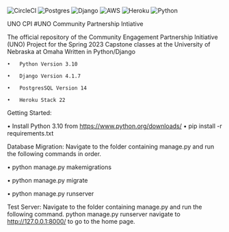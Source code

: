 ![CircleCI](https://img.shields.io/badge/circle%20ci-%23161616.svg?style=for-the-badge&logo=circleci&logoColor=white)   ![Postgres](https://img.shields.io/badge/postgres-%23316192.svg?style=for-the-badge&logo=postgresql&logoColor=white)    ![Django](https://img.shields.io/badge/django-%23092E20.svg?style=for-the-badge&logo=django&logoColor=white)    ![AWS](https://img.shields.io/badge/AWS-%23FF9900.svg?style=for-the-badge&logo=amazon-aws&logoColor=white)  ![Heroku](https://img.shields.io/badge/heroku-%23430098.svg?style=for-the-badge&logo=heroku&logoColor=white)    ![Python](https://img.shields.io/badge/python-3670A0?style=for-the-badge&logo=python&logoColor=ffdd54)

UNO CPI
#UNO Community Partnership Intiative 

The official repository of the Community Engagement Partnership Initiative (UNO) Project for the Spring 2023 Capstone classes at the University of Nebraska at Omaha Written in Python/Django

    •	Python Version 3.10
    
    •	Django Version 4.1.7
    
    •	PostgresSQL Version 14
    
    •	Heroku Stack 22
    


Getting Started:

•	Install Python 3.10 from https://www.python.org/downloads/
•	pip install -r requirements.txt


Database Migration:
Navigate to the folder containing manage.py and run the following commands in order.

•	python manage.py makemigrations

•	python manage.py migrate

•	python manage.py runserver


Test Server:
Navigate to the folder containing manage.py and run the following command. python manage.py runserver navigate to http://127.0.0.1:8000/ to go to the home page.




